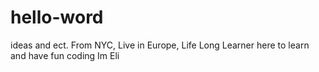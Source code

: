 # hello-word
ideas and ect.
From NYC, Live in Europe,
Life Long Learner
here to learn and have fun coding
Im Eli
